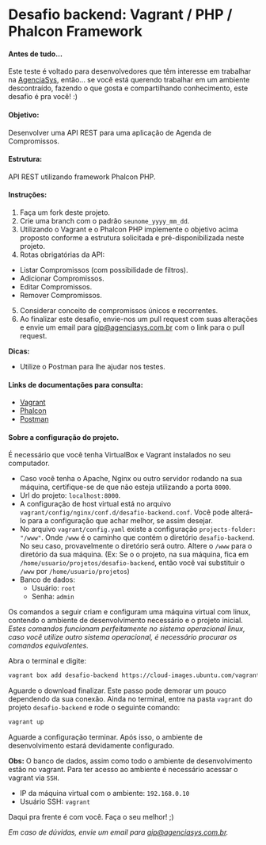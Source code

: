 # Desafio backend: Vagrant / PHP / Phalcon Framework

#### Antes de tudo...

Este teste é voltado para desenvolvedores que têm interesse em trabalhar na [AgenciaSys](http://www.agenciasys.com/),
então... se você está querendo trabalhar em um ambiente descontraído, fazendo o que gosta e compartilhando conhecimento, este desafio é pra você! :)

#### Objetivo:
Desenvolver uma API REST para uma aplicação de Agenda de Compromissos.

#### Estrutura:
API REST utilizando framework Phalcon PHP.

#### Instruções:
1. Faça um fork deste projeto.
2. Crie uma branch com o padrão `seunome_yyyy_mm_dd`.
3. Utilizando o Vagrant e o Phalcon PHP implemente o objetivo acima proposto conforme a estrutura solicitada e pré-disponibilizada neste projeto.
4. Rotas obrigatórias da API:
  - Listar Compromissos (com possibilidade de filtros).
  - Adicionar Compromissos.
  - Editar Compromissos.
  - Remover Compromissos.
5. Considerar conceito de compromissos únicos e recorrentes.
6. Ao finalizar este desafio, envie-nos um pull request com suas alterações e envie um email para gip@agenciasys.com.br com o link para o pull request.

**Dicas:**
  - Utilize o Postman para lhe ajudar nos testes.

#### Links de documentações para consulta:
- [Vagrant](https://www.vagrantup.com/docs/)
- [Phalcon](https://docs.phalconphp.com/en/latest/index.html)
- [Postman](https://www.getpostman.com/docs/)

#### Sobre a configuração do projeto.

É necessário que você tenha VirtualBox e Vagrant instalados no seu computador.

- Caso você tenha o Apache, Nginx ou outro servidor rodando na sua máquina, certifique-se de que não esteja utilizando a porta `8000`.
- Url do projeto: `localhost:8000`.
- A configuração de host virtual está no arquivo `vagrant/config/nginx/conf.d/desafio-backend.conf`. Você pode alterá-lo para a configuração que achar melhor, se assim desejar.
- No arquivo `vagrant/config.yaml` existe a configuração `projects-folder: "/www"`. Onde `/www` é o caminho que contém o diretório `desafio-backend`. No seu caso, provavelmente o diretório será outro. Altere o `/www` para o diretório da sua máquina. (Ex: Se o o projeto, na sua máquina, fica em `/home/usuario/projetos/desafio-backend`, então você vai substituir o `/www` por `/home/usuario/projetos`)
- Banco de dados:
  - Usuário: `root`
  - Senha: `admin`

Os comandos a seguir criam e configuram uma máquina virtual com linux, contendo o ambiente de desenvolvimento necessário e o projeto inicial. *Estes comandos funcionam perfeitamente no sistema operacional linux, caso você utilize outro sistema operacional, é necessário procurar os comandos equivalentes.*

Abra o terminal e digite:
```sh
vagrant box add desafio-backend https://cloud-images.ubuntu.com/vagrant/trusty/current/trusty-server-cloudimg-amd64-vagrant-disk1.box
```

Aguarde o download finalizar. Este passo pode demorar um pouco dependendo da sua conexão. Ainda no terminal, entre na pasta `vagrant` do projeto `desafio-backend`  e rode o seguinte comando:
```sh
vagrant up
```

Aguarde a configuração terminar. Após isso, o ambiente de desenvolvimento estará devidamente configurado.

**Obs:** O banco de dados, assim como todo o ambiente de desenvolvimento estão no vagrant. Para ter acesso ao ambiente é necessário acessar o vagrant via `SSH`.
- IP da máquina virtual com o ambiente: `192.168.0.10`
- Usuário SSH: `vagrant`

Daqui pra frente é com você.
Faça o seu melhor! ;)

*Em caso de dúvidas, envie um email para gip@agenciasys.com.br.*
